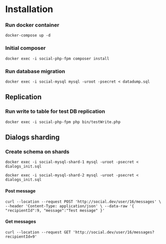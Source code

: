 # Installation

### Run docker container
`docker-compose up -d`

### Initial composer
`docker exec -i social-php-fpm composer install`

### Run database migration
`docker exec -i social-mysql mysql -uroot -psecret < datadump.sql`

## Replication

### Run write to table for test DB replication
`docker exec -i social-php-fpm php bin/testWrite.php`

## Dialogs sharding

### Create schema on shards

`docker exec -i social-mysql-shard-1 mysql -uroot -psecret < dialogs_init.sql`

`docker exec -i social-mysql-shard-2 mysql -uroot -psecret < dialogs_init.sql`

#### Post message
`curl --location --request POST 'http://social.dev/user/16/messages' \
--header 'Content-Type: application/json' \
--data-raw '{
"recipientId":9,
"message":"Test message"
}'`

#### Get messages
`curl --location --request GET 'http://social.dev/user/16/messages?recipientId=9'`